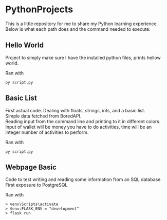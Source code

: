 # PythonProjects
This is a little repository for me to share my Python learning experience
Below is what each path does and the command needed to execute:

## Hello World

Project to simply make sure I have the installed python files, prints hellow world.

Ran with

    py script.py

## Basic List

First actual code. Dealing with floats, strings, ints, and a basic list.  
Simple data fetched from BoredAPI.  
Reading input from the command line and printing to it in different colors.  
Input of wallet will be money you have to do activities, time will be an integer number of activities to perform.

Ran with

    py script.py

## Webpage Basic

Code to test writing and reading some information from an SQL database.  
First exposure to PostgreSQL

Ran with

    > venv\Scripts\activate
    > $env:FLASK_ENV = "development"
    > flask run